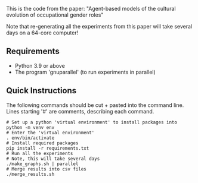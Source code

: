 This is the code from the paper: "Agent-based models of the cultural evolution of occupational gender roles"

Note that re-generating all the experiments from this paper will take several days on a 64-core computer!

Requirements
------------

* Python 3.9 or above
* The program 'gnuparallel' (to run experiments in parallel)


Quick Instructions
------------------

The following commands should be cut + pasted into the command line. Lines starting '#' are comments, describing each command.

```
# Set up a python 'virtual environment' to install packages into
python -m venv env
# Enter the 'virtual environment'
. env/bin/activate
# Install required packages
pip install -r requirements.txt
# Run all the experiments
# Note, this will take several days
./make_graphs.sh | parallel
# Merge results into csv files
./merge_results.sh
```
